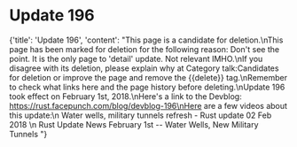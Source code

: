 
# Update 196

{'title': 'Update 196', 'content': "This page is a candidate for deletion.\nThis page has been marked for deletion for the following reason: Don't see the point. It is the only page to 'detail' update. Not relevant IMHO.\nIf you disagree with its deletion, please explain why at Category talk:Candidates for deletion or improve the page and remove the {{delete}} tag.\nRemember to check what links here and the page history before deleting.\nUpdate 196 took effect on February 1st, 2018.\nHere's a link to the Devblog: https://rust.facepunch.com/blog/devblog-196\nHere are a few videos about this update:\n Water wells, military tunnels refresh - Rust update 02 Feb 2018 \n Rust Update News February 1st -- Water Wells, New Military Tunnels "}
